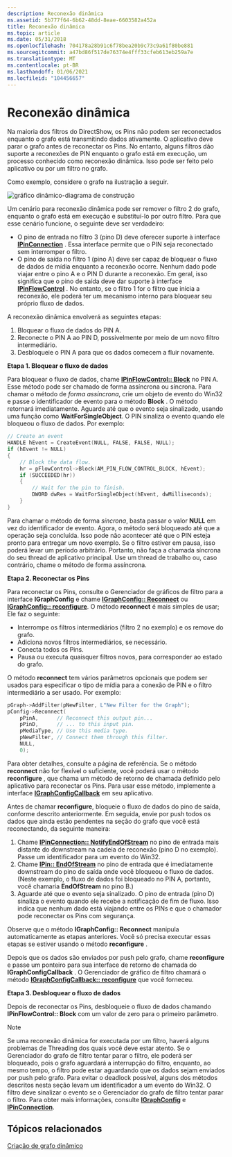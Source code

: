```yaml
---
description: Reconexão dinâmica
ms.assetid: 5b777f64-6b62-48dd-8eae-6603582a452a
title: Reconexão dinâmica
ms.topic: article
ms.date: 05/31/2018
ms.openlocfilehash: 704178a28b91c6f78bea20b9c73c9a61f80be881
ms.sourcegitcommit: a47bd86f517de76374e4fff33cfeb613eb259a7e
ms.translationtype: MT
ms.contentlocale: pt-BR
ms.lasthandoff: 01/06/2021
ms.locfileid: "104456657"
---
```

# <a name="dynamic-reconnection"></a>Reconexão dinâmica

Na maioria dos filtros do DirectShow, os Pins não podem ser reconectados enquanto o grafo está transmitindo dados ativamente. O aplicativo deve parar o grafo antes de reconectar os Pins. No entanto, alguns filtros dão suporte a reconexões de PIN enquanto o grafo está em execução, um processo conhecido como reconexão dinâmica. Isso pode ser feito pelo aplicativo ou por um filtro no grafo.

Como exemplo, considere o grafo na ilustração a seguir.

![gráfico dinâmico-diagrama de construção](images/dyngraph.png)

Um cenário para reconexão dinâmica pode ser remover o filtro 2 do grafo, enquanto o grafo está em execução e substituí-lo por outro filtro. Para que esse cenário funcione, o seguinte deve ser verdadeiro:

-   O pino de entrada no filtro 3 (pino D) deve oferecer suporte à interface [**IPinConnection**](/windows/desktop/api/Strmif/nn-strmif-ipinconnection) . Essa interface permite que o PIN seja reconectado sem interromper o filtro.
-   O pino de saída no filtro 1 (pino A) deve ser capaz de bloquear o fluxo de dados de mídia enquanto a reconexão ocorre. Nenhum dado pode viajar entre o pino A e o PIN D durante a reconexão. Em geral, isso significa que o pino de saída deve dar suporte à interface [**IPinFlowControl**](/windows/desktop/api/Strmif/nn-strmif-ipinflowcontrol) . No entanto, se o filtro 1 for o filtro que inicia a reconexão, ele poderá ter um mecanismo interno para bloquear seu próprio fluxo de dados.

A reconexão dinâmica envolverá as seguintes etapas:

1.  Bloquear o fluxo de dados do PIN A.
2.  Reconecte o PIN A ao PIN D, possivelmente por meio de um novo filtro intermediário.
3.  Desbloqueie o PIN A para que os dados comecem a fluir novamente.

**Etapa 1. Bloquear o fluxo de dados**

Para bloquear o fluxo de dados, chame [**IPinFlowControl:: Block**](/windows/desktop/api/Strmif/nf-strmif-ipinflowcontrol-block) no PIN A. Esse método pode ser chamado de forma assíncrona ou síncrona. Para chamar o método de *forma assíncrona*, crie um objeto de evento do Win32 e passe o identificador de evento para o método **Block** . O método retornará imediatamente. Aguarde até que o evento seja sinalizado, usando uma função como **WaitForSingleObject**. O PIN sinaliza o evento quando ele bloqueou o fluxo de dados. Por exemplo:


```C++
// Create an event
HANDLE hEvent = CreateEvent(NULL, FALSE, FALSE, NULL);
if (hEvent != NULL)
{
    // Block the data flow.
    hr = pFlowControl->Block(AM_PIN_FLOW_CONTROL_BLOCK, hEvent); 
    if (SUCCEEDED(hr))
    {
        // Wait for the pin to finish.
        DWORD dwRes = WaitForSingleObject(hEvent, dwMilliseconds);
    }
}
```



Para chamar o método de forma *síncrona*, basta passar o valor **NULL** em vez do identificador de evento. Agora, o método será bloqueado até que a operação seja concluída. Isso pode não acontecer até que o PIN esteja pronto para entregar um novo exemplo. Se o filtro estiver em pausa, isso poderá levar um período arbitrário. Portanto, não faça a chamada síncrona do seu thread de aplicativo principal. Use um thread de trabalho ou, caso contrário, chame o método de forma assíncrona.

**Etapa 2. Reconectar os Pins**

Para reconectar os Pins, consulte o Gerenciador de gráficos de filtro para a interface **IGraphConfig** e chame [**IGraphConfig:: Reconnect**](/windows/desktop/api/Strmif/nf-strmif-igraphconfig-reconnect) ou [**IGraphConfig:: reconfigure**](/windows/desktop/api/Strmif/nf-strmif-igraphconfig-reconfigure). O método **reconnect** é mais simples de usar; Ele faz o seguinte:

-   Interrompe os filtros intermediários (filtro 2 no exemplo) e os remove do grafo.
-   Adiciona novos filtros intermediários, se necessário.
-   Conecta todos os Pins.
-   Pausa ou executa quaisquer filtros novos, para corresponder ao estado do grafo.

O método **reconnect** tem vários parâmetros opcionais que podem ser usados para especificar o tipo de mídia para a conexão de PIN e o filtro intermediário a ser usado. Por exemplo:


```C++
pGraph->AddFilter(pNewFilter, L"New Filter for the Graph");
pConfig->Reconnect(
    pPinA,      // Reconnect this output pin...
    pPinD,      // ... to this input pin.
    pMediaType, // Use this media type.
    pNewFilter, // Connect them through this filter.
    NULL, 
    0);     
```



Para obter detalhes, consulte a página de referência. Se o método **reconnect** não for flexível o suficiente, você poderá usar o método **reconfigure** , que chama um método de retorno de chamada definido pelo aplicativo para reconectar os Pins. Para usar esse método, implemente a interface [**IGraphConfigCallback**](/windows/desktop/api/Strmif/nn-strmif-igraphconfigcallback) em seu aplicativo.

Antes de chamar **reconfigure**, bloqueie o fluxo de dados do pino de saída, conforme descrito anteriormente. Em seguida, envie por push todos os dados que ainda estão pendentes na seção do grafo que você está reconectando, da seguinte maneira:

1.  Chame [**IPinConnection:: NotifyEndOfStream**](/windows/desktop/api/Strmif/nf-strmif-ipinconnection-notifyendofstream) no pino de entrada mais distante do downstream na cadeia de reconexão (pino D no exemplo). Passe um identificador para um evento do Win32.
2.  Chame [**IPin:: EndOfStream**](/windows/desktop/api/Strmif/nf-strmif-ipin-endofstream) no pino de entrada que é imediatamente downstream do pino de saída onde você bloqueou o fluxo de dados. (Neste exemplo, o fluxo de dados foi bloqueado no PIN A, portanto, você chamaria **EndOfStream** no pino B.)
3.  Aguarde até que o evento seja sinalizado. O pino de entrada (pino D) sinaliza o evento quando ele recebe a notificação de fim de fluxo. Isso indica que nenhum dado está viajando entre os PINs e que o chamador pode reconectar os Pins com segurança.

Observe que o método **IGraphConfig:: Reconnect** manipula automaticamente as etapas anteriores. Você só precisa executar essas etapas se estiver usando o método **reconfigure** .

Depois que os dados são enviados por push pelo grafo, chame **reconfigure** e passe um ponteiro para sua interface de retorno de chamada do **IGraphConfigCallback** . O Gerenciador de gráfico de filtro chamará o método [**IGraphConfigCallback:: reconfigure**](/windows/desktop/api/Strmif/nf-strmif-igraphconfigcallback-reconfigure) que você forneceu.

**Etapa 3. Desbloquear o fluxo de dados**

Depois de reconectar os Pins, desbloqueie o fluxo de dados chamando **IPinFlowControl:: Block** com um valor de zero para o primeiro parâmetro.

> [!Note]  
> Se uma reconexão dinâmica for executada por um filtro, haverá alguns problemas de Threading dos quais você deve estar atento. Se o Gerenciador do grafo de filtro tentar parar o filtro, ele poderá ser bloqueado, pois o grafo aguardará a interrupção do filtro, enquanto, ao mesmo tempo, o filtro pode estar aguardando que os dados sejam enviados por push pelo grafo. Para evitar o deadlock possível, alguns dos métodos descritos nesta seção levam um identificador a um evento do Win32. O filtro deve sinalizar o evento se o Gerenciador do grafo de filtro tentar parar o filtro. Para obter mais informações, consulte [**IGraphConfig**](/windows/desktop/api/Strmif/nn-strmif-igraphconfig) e [**IPinConnection**](/windows/desktop/api/Strmif/nn-strmif-ipinconnection).

 

## <a name="related-topics"></a>Tópicos relacionados

<dl> <dt>

[Criação de grafo dinâmico](dynamic-graph-building.md)
</dt> </dl>

 

 



